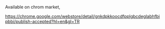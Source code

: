 Available on chrom market,

https://chrome.google.com/webstore/detail/gnkdpkkoocdfpplgbcdeglabhfbipbbi/publish-accepted?hl=en&gl=TR
